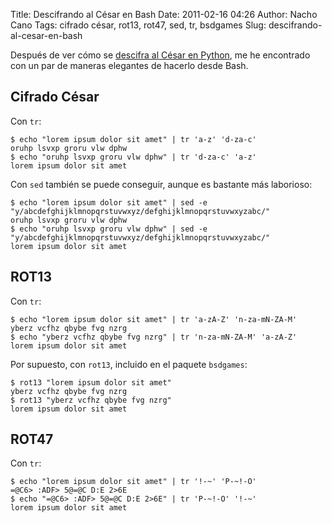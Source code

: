 Title: Descifrando al César en Bash
Date: 2011-02-16 04:26
Author: Nacho Cano
Tags: cifrado césar, rot13, rot47, sed, tr, bsdgames
Slug: descifrando-al-cesar-en-bash

Después de ver cómo se [descifra al César en Python][], me he encontrado
con un par de maneras elegantes de hacerlo desde Bash.


Cifrado César
-------------

Con `tr`:

    $ echo "lorem ipsum dolor sit amet" | tr 'a-z' 'd-za-c'
    oruhp lsvxp groru vlw dphw
    $ echo "oruhp lsvxp groru vlw dphw" | tr 'd-za-c' 'a-z'
    lorem ipsum dolor sit amet

Con `sed` también se puede conseguir, aunque es bastante más laborioso:

    $ echo "lorem ipsum dolor sit amet" | sed -e "y/abcdefghijklmnopqrstuvwxyz/defghijklmnopqrstuvwxyzabc/"
    oruhp lsvxp groru vlw dphw
    $ echo "oruhp lsvxp groru vlw dphw" | sed -e "y/abcdefghijklmnopqrstuvwxyz/defghijklmnopqrstuvwxyzabc/"
    lorem ipsum dolor sit amet

ROT13
-----

Con `tr`:

    $ echo "lorem ipsum dolor sit amet" | tr 'a-zA-Z' 'n-za-mN-ZA-M'
    yberz vcfhz qbybe fvg nzrg
    $ echo "yberz vcfhz qbybe fvg nzrg" | tr 'n-za-mN-ZA-M' 'a-zA-Z'
    lorem ipsum dolor sit amet

Por supuesto, con `rot13`, incluido en el paquete `bsdgames`:

    $ rot13 "lorem ipsum dolor sit amet"
    yberz vcfhz qbybe fvg nzrg
    $ rot13 "yberz vcfhz qbybe fvg nzrg"
    lorem ipsum dolor sit amet

ROT47
-----

Con `tr`:

    $ echo "lorem ipsum dolor sit amet" | tr '!-~' 'P-~!-O'
    =@C6> :ADF> 5@=@C D:E 2>6E
    $ echo "=@C6> :ADF> 5@=@C D:E 2>6E" | tr 'P-~!-O' '!-~'
    lorem ipsum dolor sit amet

  [descifra al César en Python]: {filename}/dev/descifrando-al-cesar-en-python.md
    "descifra al César en Python"
